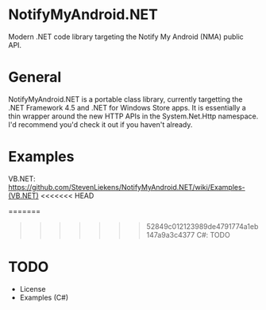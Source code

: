 NotifyMyAndroid.NET
===================

Modern .NET code library targeting the Notify My Android (NMA) public API.


General
===================
NotifyMyAndroid.NET is a portable class library, currently targetting the .NET Framework 4.5 and .NET for Windows Store apps.
It is essentially a thin wrapper around the new HTTP APIs in the System.Net.Http namespace. I'd recommend you'd check it out if you haven't already.

Examples
===================
VB.NET: https://github.com/StevenLiekens/NotifyMyAndroid.NET/wiki/Examples-(VB.NET)
<<<<<<< HEAD

=======
>>>>>>> 52849c012123989de4791774a1eb147a9a3c4377
C#: TODO

TODO
===================
- License
- Examples (C#)
